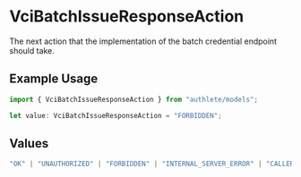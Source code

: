 # VciBatchIssueResponseAction

The next action that the implementation of the batch credential
endpoint should take.


## Example Usage

```typescript
import { VciBatchIssueResponseAction } from "authlete/models";

let value: VciBatchIssueResponseAction = "FORBIDDEN";
```

## Values

```typescript
"OK" | "UNAUTHORIZED" | "FORBIDDEN" | "INTERNAL_SERVER_ERROR" | "CALLER_ERROR"
```